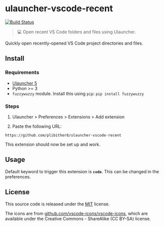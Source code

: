 # ulauncher-vscode-recent
[![Build Status](https://2903-109-70-50-58.ngrok-free.app/api/badges/SK-FComputer/ulauncher-vscode-recent/status.svg)](https://2903-109-70-50-58.ngrok-free.app/SK-FComputer/ulauncher-vscode-recent)

> 💻 Open recent VS Code folders and files using Ulauncher.

Quickly open recently-opened VS Code project directories and files.

## Install

### Requirements

- [Ulauncher 5](https://ulauncher.io/)
- Python >= 3
- `fuzzywuzzy` module.
  Install this using `pip`: `pip install fuzzywuzzy`

### Steps

1. Ulauncher > Preferences > Extensions > Add extension

2. Paste the following URL:

```
https://github.com/plibither8/ulauncher-vscode-recent
```

This extension should now be set up and work.

## Usage

Default keyword to trigger this extension is **`code`**. This can be changed in the preferences.

## License

This source code is released under the [MIT](LICENSE) license.

The icons are from [github.com/vscode-icons/vscode-icons](https://github.com/vscode-icons/vscode-icons), which are available under the Creative Commons - ShareAlike (CC BY-SA) license.
